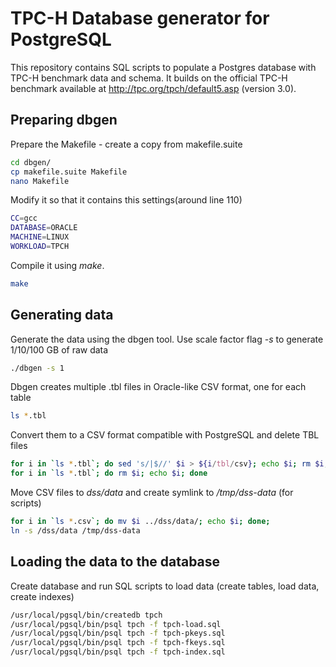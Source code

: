 TPC-H Database generator for PostgreSQL 
==========================

This repository contains SQL scripts to populate a Postgres database with TPC-H benchmark data and schema. It builds on the official TPC-H
benchmark available at http://tpc.org/tpch/default5.asp (version 3.0). 


Preparing dbgen
------------------------
Prepare the Makefile - create a copy from makefile.suite
```bash
cd dbgen/
cp makefile.suite Makefile
nano Makefile
```

Modify it so that it contains this settings(around line 110)
```bash
CC=gcc
DATABASE=ORACLE
MACHINE=LINUX
WORKLOAD=TPCH
```

Compile it using *make*.
```bash
make
```

Generating data
---------------
Generate the data using the dbgen tool. Use scale factor flag *-s* to generate 1/10/100 GB of raw data
```bash
./dbgen -s 1
```

Dbgen creates multiple .tbl files in Oracle-like CSV format, one for each table
```bash
ls *.tbl
```

Convert them to a CSV format compatible with PostgreSQL and delete TBL files
```bash
for i in `ls *.tbl`; do sed 's/|$//' $i > ${i/tbl/csv}; echo $i; rm $i; done;
for i in `ls *.tbl`; do rm $i; echo $i; done
```

Move CSV files to *dss/data* and create symlink to */tmp/dss-data* (for scripts)
```bash
for i in `ls *.csv`; do mv $i ../dss/data/; echo $i; done;
ln -s /dss/data /tmp/dss-data
```

Loading the data to the database
---------------

Create database and run SQL scripts to load data (create tables, load data, create indexes)
```bash
/usr/local/pgsql/bin/createdb tpch
/usr/local/pgsql/bin/psql tpch -f tpch-load.sql
/usr/local/pgsql/bin/psql tpch -f tpch-pkeys.sql
/usr/local/pgsql/bin/psql tpch -f tpch-fkeys.sql
/usr/local/pgsql/bin/psql tpch -f tpch-index.sql
```